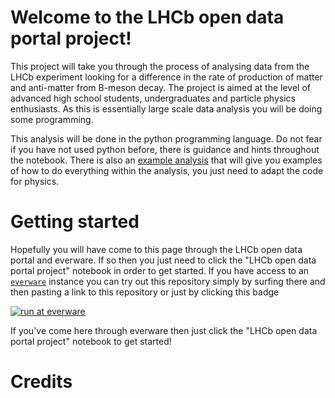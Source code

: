 # Welcome to the LHCb open data portal project!

This project will take you through the process of analysing data from the LHCb experiment
looking for a difference in the rate of production of matter and anti-matter from B-meson decay. 
The project is aimed at the level of advanced high school students, undergraduates and particle
physics enthusiasts. As this is essentially large scale data analysis you will be doing
some programming. 

This analysis will be done in the python programming language. Do not fear
if you have not used python before, there is guidance and hints throughout
the notebook. There is also an [example analysis](https://github.com/lhcb/opendata-project/blob/master/Example-Analysis.ipynb) that will give you examples
of how to do everything within the analysis, you just need to adapt the code for physics.

# Getting started
Hopefully you will have come to this page through the LHCb open data portal and everware.
If so then you just need to click the "LHCb open data portal project" notebook in order
to get started. If you have access to an [`everware`](https://github.com/everware/everware) instance
you can try out this repository simply by surfing there and then pasting
a link to this repository or just by clicking this badge

[![run at everware](https://img.shields.io/badge/run%20me-@everware-blue.svg?style=flat)](https://everware.rep.school.yandex.net/hub/oauth_login?repourl=https://github.com/lhcb/opendata-project.git)


If you've come here through everware then just click the "LHCb open data portal project"
notebook to get started! 







# Credits


